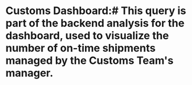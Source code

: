 # Customs Dashboard:# This query is part of the backend analysis for the dashboard, used to visualize the number of on-time shipments managed by the Customs Team's manager.
